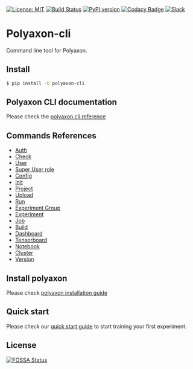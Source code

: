 [![License: MIT](https://img.shields.io/badge/License-MIT-green.svg)](LICENSE)
[![Build Status](https://travis-ci.org/polyaxon/polyaxon-cli.svg?branch=master)](https://travis-ci.org/polyaxon/polyaxon-cli)
[![PyPI version](https://badge.fury.io/py/polyaxon-cli.svg)](https://badge.fury.io/py/polyaxon-cli)
[![Codacy Badge](https://api.codacy.com/project/badge/Grade/71ac59d072a241e8aa25d01dd45773a0)](https://www.codacy.com/app/polyaxon/polyaxon-cli?utm_source=github.com&amp;utm_medium=referral&amp;utm_content=polyaxon/polyaxon-cli&amp;utm_campaign=Badge_Grade)
[![Slack](https://img.shields.io/badge/chat-on%20slack-aadada.svg?logo=slack&longCache=true)](https://join.slack.com/t/polyaxon/shared_invite/enQtMzQ0ODc2MDg1ODc0LWY2ZTdkMTNmZjBlZmRmNjQxYmYwMTBiMDZiMWJhODI2ZTk0MDU4Mjg5YzA5M2NhYzc5ZjhiMjczMDllYmQ2MDg)

# Polyaxon-cli

Command line tool for Polyaxon.


## Install

```bash
$ pip install -U polyaxon-cli
```

## Polyaxon CLI documentation

Please check the [polyaxon cli reference](https://docs.polyaxon.com/polyaxon_cli/introduction/)


## Commands References

 * [Auth](https://docs.polyaxon.com/polyaxon_cli/commands/auth)
 * [Check](https://docs.polyaxon.com/polyaxon_cli/commands/check)
 * [User](https://docs.polyaxon.com/polyaxon_cli/commands/user)
 * [Super User role](https://docs.polyaxon.com/polyaxon_cli/commands/superuser)
 * [Config](https://docs.polyaxon.com/polyaxon_cli/commands/config)
 * [Init](https://docs.polyaxon.com/polyaxon_cli/commands/init)
 * [Project](https://docs.polyaxon.com/polyaxon_cli/commands/project)
 * [Upload](https://docs.polyaxon.com/polyaxon_cli/commands/upload)
 * [Run](https://docs.polyaxon.com/polyaxon_cli/commands/run)
 * [Experiment Group](https://docs.polyaxon.com/polyaxon_cli/commands/experiment_group)
 * [Experiment](https://docs.polyaxon.com/polyaxon_cli/commands/experiment)
 * [Job](https://docs.polyaxon.com/polyaxon_cli/commands/job)
 * [Build](https://docs.polyaxon.com/polyaxon_cli/commands/build)
 * [Dashboard](https://docs.polyaxon.com/polyaxon_cli/commands/dashboard)
 * [Tensorboard](https://docs.polyaxon.com/polyaxon_cli/commands/tensorboard)
 * [Notebook](https://docs.polyaxon.com/polyaxon_cli/commands/notebook)
 * [Cluster](https://docs.polyaxon.com/polyaxon_cli/commands/cluster)
 * [Version](https://docs.polyaxon.com/polyaxon_cli/commands/version)

## Install polyaxon

Please check [polyaxon installation guide](https://docs.polyaxon.com/installation/introduction)


## Quick start

Please check our [quick start guide](https://docs.polyaxon.com/quick_start) to start training your first experiment.

## License

[![FOSSA Status](https://app.fossa.io/api/projects/git%2Bgithub.com%2Fpolyaxon%2Fpolyaxon-cli.svg?type=large)](https://app.fossa.io/projects/git%2Bgithub.com%2Fpolyaxon%2Fpolyaxon-cli?ref=badge_large)
